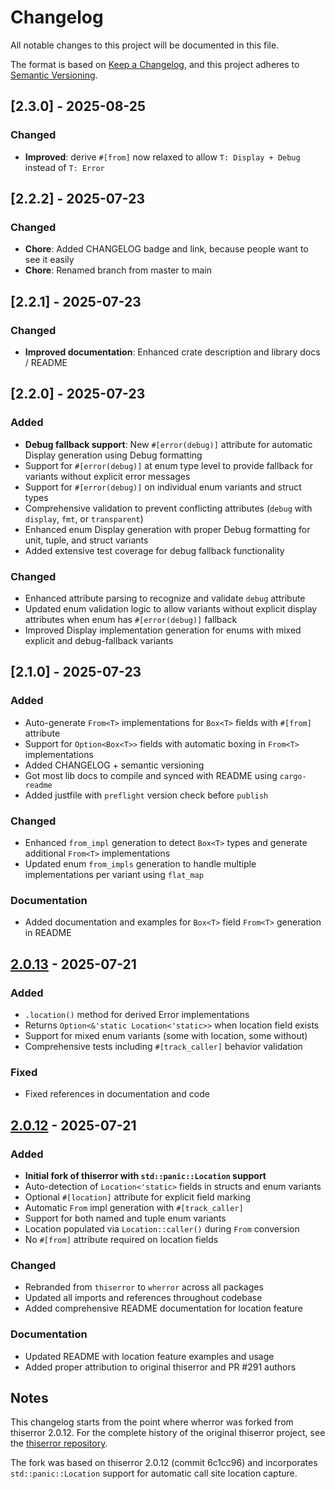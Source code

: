 # Changelog

All notable changes to this project will be documented in this file.

The format is based on [Keep a Changelog](https://keepachangelog.com/en/1.0.0/),
and this project adheres to [Semantic Versioning](https://semver.org/spec/v2.0.0.html).

## [2.3.0] - 2025-08-25

### Changed
- **Improved**: derive `#[from]` now relaxed to allow `T: Display + Debug` instead of `T: Error`

## [2.2.2] - 2025-07-23

### Changed
- **Chore**: Added CHANGELOG badge and link, because people want to see it easily
- **Chore**: Renamed branch from master to main

## [2.2.1] - 2025-07-23

### Changed
- **Improved documentation**: Enhanced crate description and library docs / README

## [2.2.0] - 2025-07-23

### Added
- **Debug fallback support**: New `#[error(debug)]` attribute for automatic Display generation using Debug formatting
- Support for `#[error(debug)]` at enum type level to provide fallback for variants without explicit error messages
- Support for `#[error(debug)]` on individual enum variants and struct types
- Comprehensive validation to prevent conflicting attributes (`debug` with `display`, `fmt`, or `transparent`)
- Enhanced enum Display generation with proper Debug formatting for unit, tuple, and struct variants
- Added extensive test coverage for debug fallback functionality

### Changed
- Enhanced attribute parsing to recognize and validate `debug` attribute
- Updated enum validation logic to allow variants without explicit display attributes when enum has `#[error(debug)]` fallback
- Improved Display implementation generation for enums with mixed explicit and debug-fallback variants

## [2.1.0] - 2025-07-23

### Added
- Auto-generate `From<T>` implementations for `Box<T>` fields with `#[from]` attribute
- Support for `Option<Box<T>>` fields with automatic boxing in `From<T>` implementations
- Added CHANGELOG + semantic versioning
- Got most lib docs to compile and synced with README using `cargo-readme`
- Added justfile with `preflight` version check before `publish`

### Changed
- Enhanced `from_impl` generation to detect `Box<T>` types and generate additional `From<T>` implementations
- Updated enum `from_impls` generation to handle multiple implementations per variant using `flat_map`

### Documentation
- Added documentation and examples for `Box<T>` field `From<T>` generation in README

## [2.0.13] - 2025-07-21

### Added
- `.location()` method for derived Error implementations
- Returns `Option<&'static Location<'static>>` when location field exists
- Support for mixed enum variants (some with location, some without)
- Comprehensive tests including `#[track_caller]` behavior validation

### Fixed
- Fixed references in documentation and code

## [2.0.12] - 2025-07-21

### Added
- **Initial fork of thiserror with `std::panic::Location` support**
- Auto-detection of `Location<'static>` fields in structs and enum variants
- Optional `#[location]` attribute for explicit field marking
- Automatic `From` impl generation with `#[track_caller]`
- Support for both named and tuple enum variants
- Location populated via `Location::caller()` during `From` conversion
- No `#[from]` attribute required on location fields

### Changed
- Rebranded from `thiserror` to `wherror` across all packages
- Updated all imports and references throughout codebase
- Added comprehensive README documentation for location feature

### Documentation
- Updated README with location feature examples and usage
- Added proper attribution to original thiserror and PR #291 authors

## Notes

This changelog starts from the point where wherror was forked from thiserror 2.0.12.
For the complete history of the original thiserror project, see the
[thiserror repository](https://github.com/dtolnay/thiserror).

The fork was based on thiserror 2.0.12 (commit 6c1cc96) and incorporates
`std::panic::Location` support for automatic call site location capture.

[Unreleased]: https://github.com/dra11y/wherror/compare/v2.0.13...HEAD
[2.0.13]: https://github.com/dra11y/wherror/compare/v2.0.12...v2.0.13
[2.0.12]: https://github.com/dra11y/wherror/releases/tag/v2.0.12
